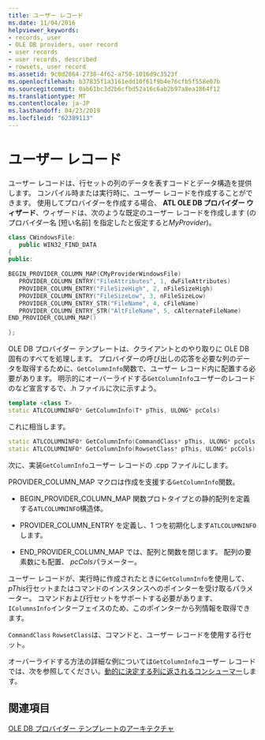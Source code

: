 ```yaml
---
title: ユーザー レコード
ms.date: 11/04/2016
helpviewer_keywords:
- records, user
- OLE DB providers, user record
- user records
- user records, described
- rowsets, user record
ms.assetid: 9c0d2864-2738-4f62-a750-1016d9c3523f
ms.openlocfilehash: b37835f1a3161edd10f61f9b4e76cfb5f558e07b
ms.sourcegitcommit: 0ab61bc3d2b6cfbd52a16c6ab2b97a8ea1864f12
ms.translationtype: MT
ms.contentlocale: ja-JP
ms.lasthandoff: 04/23/2019
ms.locfileid: "62389113"
---
```

# <a name="user-record"></a>ユーザー レコード

ユーザー レコードは、行セットの列のデータを表すコードとデータ構造を提供します。 コンパイル時または実行時に、ユーザー レコードを作成することができます。 使用してプロバイダーを作成する場合、 **ATL OLE DB プロバイダー ウィザード**、ウィザードは、次のような既定のユーザー レコードを作成します (のプロバイダー名 [短い名前] を指定したと仮定すると*MyProvider*)。

```cpp
class CWindowsFile:
   public WIN32_FIND_DATA
{
public:
  
BEGIN_PROVIDER_COLUMN_MAP(CMyProviderWindowsFile)
   PROVIDER_COLUMN_ENTRY("FileAttributes", 1, dwFileAttributes)
   PROVIDER_COLUMN_ENTRY("FileSizeHigh", 2, nFileSizeHigh)
   PROVIDER_COLUMN_ENTRY("FileSizeLow", 3, nFileSizeLow)
   PROVIDER_COLUMN_ENTRY_STR("FileName", 4, cFileName)
   PROVIDER_COLUMN_ENTRY_STR("AltFileName", 5, cAlternateFileName)
END_PROVIDER_COLUMN_MAP()
  
};
```

OLE DB プロバイダー テンプレートは、クライアントとのやり取りに OLE DB 固有のすべてを処理します。 プロバイダーの呼び出しの応答を必要な列のデータを取得するために、`GetColumnInfo`関数で、ユーザー レコード内に配置する必要があります。 明示的にオーバーライドする`GetColumnInfo`ユーザーのレコードのなど宣言するで、.h ファイルに次に示すよう。

```cpp
template <class T>
static ATLCOLUMNINFO* GetColumnInfo(T* pThis, ULONG* pcCols) 
```

これに相当します。

```cpp
static ATLCOLUMNINFO* GetColumnInfo(CommandClass* pThis, ULONG* pcCols)
static ATLCOLUMNINFO* GetColumnInfo(RowsetClass* pThis, ULONG* pcCols)
```

次に、実装`GetColumnInfo`ユーザー レコードの .cpp ファイルにします。

PROVIDER_COLUMN_MAP マクロは作成を支援する`GetColumnInfo`関数。

- BEGIN_PROVIDER_COLUMN_MAP 関数プロトタイプとの静的配列を定義する`ATLCOLUMNINFO`構造体。

- PROVIDER_COLUMN_ENTRY を定義し、1 つを初期化します`ATLCOLUMNINFO`します。

- END_PROVIDER_COLUMN_MAP では、配列と関数を閉じます。 配列の要素数にも配置、 *pcCols*パラメーター。

ユーザー レコードが、実行時に作成されたときに`GetColumnInfo`を使用して、 *pThis*行セットまたはコマンドのインスタンスへのポインターを受け取るパラメーター。 コマンドおよび行セットをサポートする必要があります、`IColumnsInfo`インターフェイスのため、このポインターから列情報を取得できます。

`CommandClass` `RowsetClass`は、コマンドと、ユーザー レコードを使用する行セット。

オーバーライドする方法の詳細な例については`GetColumnInfo`ユーザー レコードでは、次を参照してください。[動的に決定する列に返されるコンシューマー](../../data/oledb/dynamically-determining-columns-returned-to-the-consumer.md)します。

## <a name="see-also"></a>関連項目

[OLE DB プロバイダー テンプレートのアーキテクチャ](../../data/oledb/ole-db-provider-template-architecture.md)<br/>
